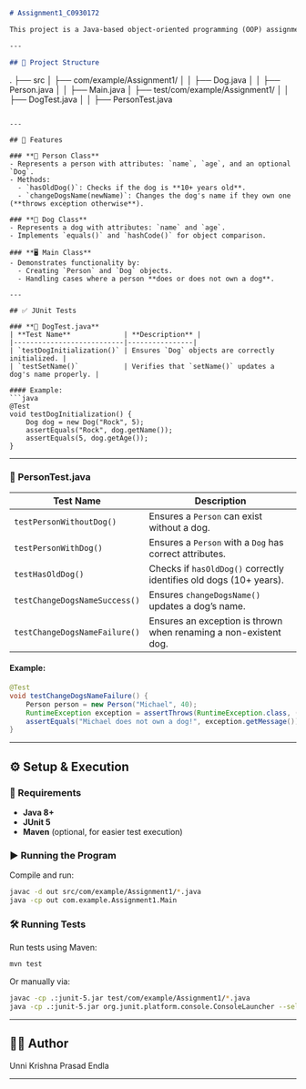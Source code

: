 
```markdown
# Assignment1_C0930172

This project is a Java-based object-oriented programming (OOP) assignment that models a `Person` and their optional `Dog`. It includes JUnit test cases to validate functionality.

---

## 📂 Project Structure

```
.
├── src
│   ├── com/example/Assignment1/
│   │   ├── Dog.java
│   │   ├── Person.java
│   │   ├── Main.java
│   ├── test/com/example/Assignment1/
│   │   ├── DogTest.java
│   │   ├── PersonTest.java
```

---

## 🎯 Features

### **👤 Person Class**
- Represents a person with attributes: `name`, `age`, and an optional `Dog`.
- Methods:
  - `hasOldDog()`: Checks if the dog is **10+ years old**.
  - `changeDogsName(newName)`: Changes the dog's name if they own one (**throws exception otherwise**).

### **🐶 Dog Class**
- Represents a dog with attributes: `name` and `age`.
- Implements `equals()` and `hashCode()` for object comparison.

### **🖥️ Main Class**
- Demonstrates functionality by:
  - Creating `Person` and `Dog` objects.
  - Handling cases where a person **does or does not own a dog**.

---

## ✅ JUnit Tests

### **📌 DogTest.java**
| **Test Name**             | **Description** |
|---------------------------|----------------|
| `testDogInitialization()` | Ensures `Dog` objects are correctly initialized. |
| `testSetName()`           | Verifies that `setName()` updates a dog's name properly. |

#### Example:
```java
@Test
void testDogInitialization() {
    Dog dog = new Dog("Rock", 5);
    assertEquals("Rock", dog.getName());
    assertEquals(5, dog.getAge());
}
```

---

### **📌 PersonTest.java**
| **Test Name**                  | **Description** |
|---------------------------------|----------------|
| `testPersonWithoutDog()`        | Ensures a `Person` can exist without a dog. |
| `testPersonWithDog()`           | Ensures a `Person` with a `Dog` has correct attributes. |
| `testHasOldDog()`               | Checks if `hasOldDog()` correctly identifies old dogs (10+ years). |
| `testChangeDogsNameSuccess()`   | Ensures `changeDogsName()` updates a dog’s name. |
| `testChangeDogsNameFailure()`   | Ensures an exception is thrown when renaming a non-existent dog. |

#### Example:
```java
@Test
void testChangeDogsNameFailure() {
    Person person = new Person("Michael", 40);
    RuntimeException exception = assertThrows(RuntimeException.class, () -> person.changeDogsName("Rex"));
    assertEquals("Michael does not own a dog!", exception.getMessage());
}
```

---

## ⚙️ Setup & Execution

### **📌 Requirements**
- **Java 8+**
- **JUnit 5**
- **Maven** (optional, for easier test execution)

### **▶️ Running the Program**
Compile and run:
```sh
javac -d out src/com/example/Assignment1/*.java
java -cp out com.example.Assignment1.Main
```

### **🛠 Running Tests**
Run tests using Maven:
```sh
mvn test
```
Or manually via:
```sh
javac -cp .:junit-5.jar test/com/example/Assignment1/*.java
java -cp .:junit-5.jar org.junit.platform.console.ConsoleLauncher --select-class com.example.Assignment1.DogTest --select-class com.example.Assignment1.PersonTest
```

---
## 👨‍💻 Author
Unni Krishna Prasad Endla

---
